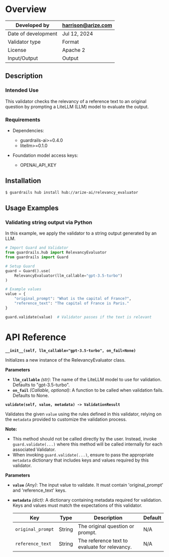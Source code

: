 # Overview

| Developed by | harrison@arize.com |
| --- | --- |
| Date of development | Jul 12, 2024 |
| Validator type | Format |
| License | Apache 2 |
| Input/Output | Output |

## Description

### Intended Use
This validator checks the relevancy of a reference text to an original question by prompting a LiteLLM (LLM) model to evaluate the output.

### Requirements

* Dependencies:
	- guardrails-ai>=0.4.0
    - litellm>=0.1.0

* Foundation model access keys:
	- OPENAI_API_KEY

## Installation

```bash
$ guardrails hub install hub://arize-ai/relevancy_evaluator
```


## Usage Examples

### Validating string output via Python

In this example, we apply the validator to a string output generated by an LLM.

```python
# Import Guard and Validator
from guardrails.hub import RelevancyEvaluator
from guardrails import Guard

# Setup Guard
guard = Guard().use(
    RelevancyEvaluator(llm_callable="gpt-3.5-turbo")
)

# Example values
value = {
    "original_prompt": "What is the capital of France?",
    "reference_text": "The capital of France is Paris."
}

guard.validate(value)  # Validator passes if the text is relevant
```

# API Reference

**`__init__(self, llm_callable="gpt-3.5-turbo", on_fail=None)`**

Initializes a new instance of the RelevancyEvaluator class.

**Parameters**
- **`llm_callable`** *(str)*: The name of the LiteLLM model to use for validation. Defaults to "gpt-3.5-turbo".
- **`on_fail`** *(Callable, optional)*: A function to be called when validation fails. Defaults to None.

**`validate(self, value, metadata) -> ValidationResult`**

Validates the given `value` using the rules defined in this validator, relying on the `metadata` provided to customize the validation process.

**Note:**
- This method should not be called directly by the user. Instead, invoke `guard.validate(...)` where this method will be called internally for each associated Validator.
- When invoking `guard.validate(...)`, ensure to pass the appropriate `metadata` dictionary that includes keys and values required by this validator.

**Parameters**
- **`value`** *(Any)*: The input value to validate. It must contain 'original_prompt' and 'reference_text' keys.
- **`metadata`** *(dict)*: A dictionary containing metadata required for validation. Keys and values must match the expectations of this validator.

    | Key               | Type   | Description                                    | Default |
    | ----------------- | ------ | ---------------------------------------------- | ------- |
    | `original_prompt` | String | The original question or prompt.               | N/A     |
    | `reference_text`  | String | The reference text to evaluate for relevancy.  | N/A     |
